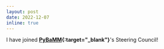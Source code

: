```yaml
---
layout: post
date: 2022-12-07
inline: true
---
```


I have joined **[PyBaMM](https://www.pybamm.org){:target="_blank"}**'s Steering Council!
